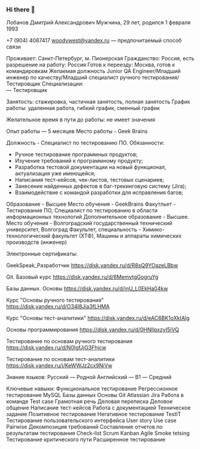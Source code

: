 ### Hi there 👋

Лобанов Дмитрий Александрович
Мужчина, 29 лет, родился 1 февраля 1993

+7 (904) 4087417
woodywest@yandex.ru — предпочитаемый способ связи

Проживает: Санкт-Петербург, м. Пионерская
Гражданство: Россия, есть разрешение на работу: Россия
Готов к переезду: Москва, готов к командировкам
Желаемая должность
Junior QA Engineer/Младший инженер по качеству/Младший специалист ручного тестирования/Тестировщик
Специализации:  
—  Тестировщик

Занятость: стажировка, частичная занятость, полная занятость
График работы: удаленная работа, гибкий график, сменный график

Желательное время в пути до работы: не имеет значения	

Опыт работы — 5 месяцев
Место работы - Geek Brains

Должность - Специалист по тестированию ПО. Обязанности:
- Ручное тестирование программных продуктов;
- Изучение требований к программному продукту;
- Разработка тестовой документации на новый функционал, актуализация уже имеющейся;
- Написания тест-кейсов, чек-листов, тестовых сценариев;
- Занесение найденных дефектов в баг-трекинговую систему (Jira);
- Взаимодействие с командой разработки для исправления багов;

Образование - Высшее
Место обучения - GeekBrains
Факутльет - Тестирование ПО, Специалист по тестированию в области информационных технологий
Дополнительное образование - Высшее. 
Место обучения - Волгоградский государственный технический университет, Волгоград
Факультет, специальность - Химико-технологический факультет (ХТФ), Машины и аппараты химических производств (инженер)

Электронные сертификаты:

GeekSpeak_Разработчик https://disk.yandex.ru/d/R8sQ9YOazeLBbw

Git. Базовый курс https://disk.yandex.ru/d/6MemvtgGogruYg

Базы данных. Основы https://disk.yandex.ru/d/jnU_L0EkHa04kw

Курс "Основы ручного тестирования" https://disk.yandex.ru/d/O34I8Jia3fLHMA

Курс "Основы тест-аналитики" https://disk.yandex.ru/d/eAC6BK1oXkIAlg

Основы программирования https://disk.yandex.ru/d/0HNIlpxzyI5iVQ

Тестирование по основам ручного тестирования https://disk.yandex.ru/d/N0lgfJjG3Fhjcw

Тестирование по основам тест-аналитики https://disk.yandex.ru/i/KeWWJz2cx9NiVw

Знание языков:
Русский — Родной
Английский — B1 — Средний

Ключевые навыки: Функциональное тестирование  Регрессионное тестирование  MySQL  Базы данных  Основы Git  Atlassian Jira  Работа в команде  Test case  Грамотная речь  Деловая переписка  Деловое общение  Написание тест-кейсов  Работа с документацией  Техническое задание  Позитивное тестирование  Негативное тестирование  TestIT  Тестирование пользовательского интерфейса  User story  Use case  Pairwise  Декомпозиция требований  Составление отчетов по результатам тестирования  Check-list  Scrum  Kanban  Agile  Smoke tetsing  Тестирование критического пути  Расширенное тестирование
